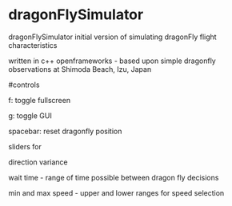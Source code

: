 # dragonFlySimulator
dragonFlySimulator initial version of simulating dragonFly flight characteristics

written in c++ openframeworks - based upon simple dragonfly observations at Shimoda Beach, Izu, Japan

#controls

f: toggle fullscreen

g: toggle GUI

spacebar: reset dragonfly position

sliders for

direction variance

wait time - range of time possible between dragon fly decisions

min and max speed - upper and lower ranges for speed selection
